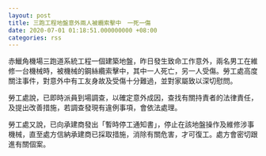 ```yaml
---
layout: post
title: 三跑工程地盤意外兩人被纜索擊中　一死一傷
date: 2020-07-01 01:18:51.000000000 +08:00
categories: rss
---
```


赤鱲角機場三跑道系統工程一個建築地盤，昨日發生致命工作意外，兩名男工在維修一台機械時，被機械的鋼絲纜索擊中，其中一人死亡，另一人受傷。勞工處高度關注事件，對意外中有工友身故及受傷十分難過，並對家屬致以深切慰問。

勞工處說，已即時派員到場調查，以確定意外成因，查找有關持責者的法律責任，及提出改善措施，若調查發現有違例事項，會依法處理。

勞工處又說，已向承建商發出「暫時停工通知書」，停止在該地盤操作及維修涉事機械，直至處方信納承建商已採取措施，消除有關危害，才可復工。處方會密切跟進有關個案。
